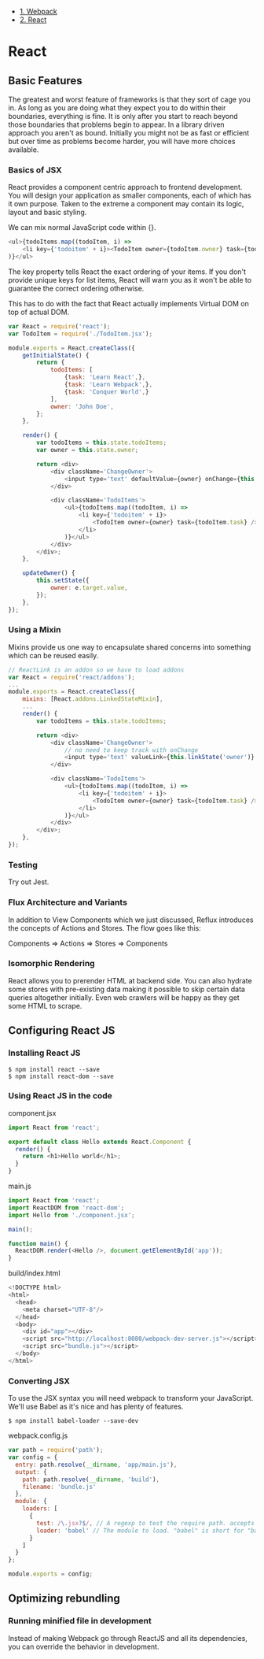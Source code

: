 * [1. Webpack](README.md)
* [2. React](REACT.md)

# React

## Basic Features

The greatest and worst feature of frameworks is that they sort of cage you in.
As long as you are doing what they expect you to do within their boundaries,
everything is fine. It is only after you start to reach beyond those boundaries
that problems begin to appear. In a library driven approach you aren't as bound.
Initially you might not be as fast or efficient but over time as problems become harder, you will have more choices available.

### Basics of JSX

React provides a component centric approach to frontend development. You will design your application as smaller components, each of which has it own purpose. Taken to the extreme a component may contain its logic, layout and basic styling.

We can mix normal JavaScript code within {}.

```javascript
<ul>{todoItems.map((todoItem, i) =>
    <li key={'todoitem' + i}><TodoItem owner={todoItem.owner} task={todoItem.task} /></li>
)}</ul>
```

The key property tells React the exact ordering of your items. If you don't provide unique keys for list items, React will warn you as it won't be able to guarantee the correct ordering otherwise.

This has to do with the fact that React actually implements Virtual DOM on top of actual DOM.

```javascript
var React = require('react');
var TodoItem = require('./TodoItem.jsx');

module.exports = React.createClass({
    getInitialState() {
        return {
            todoItems: [
                {task: 'Learn React',},
                {task: 'Learn Webpack',},
                {task: 'Conquer World',}
            ],
            owner: 'John Doe',
        };
    },

    render() {
        var todoItems = this.state.todoItems;
        var owner = this.state.owner;

        return <div>
            <div className='ChangeOwner'>
                <input type='text' defaultValue={owner} onChange={this.updateOwner} />
            </div>

            <div className='TodoItems'>
                <ul>{todoItems.map((todoItem, i) =>
                    <li key={'todoitem' + i}>
                        <TodoItem owner={owner} task={todoItem.task} />
                    </li>
                )}</ul>
            </div>
        </div>;
    },

    updateOwner() {
        this.setState({
            owner: e.target.value,
        });
    },
});
```

### Using a Mixin

Mixins provide us one way to encapsulate shared concerns into something which can be reused easily.

```javascript
// ReactLink is an addon so we have to load addons
var React = require('react/addons');
...
module.exports = React.createClass({
    mixins: [React.addons.LinkedStateMixin],
    ...
    render() {
        var todoItems = this.state.todoItems;

        return <div>
            <div className='ChangeOwner'>
                // no need to keep track with onChange
                <input type='text' valueLink={this.linkState('owner')} />
            </div>

            <div className='TodoItems'>
                <ul>{todoItems.map((todoItem, i) =>
                    <li key={'todoitem' + i}>
                        <TodoItem owner={owner} task={todoItem.task} />
                    </li>
                )}</ul>
            </div>
        </div>;
    },
});
```

### Testing

Try out Jest.

### Flux Architecture and Variants

In addition to View Components which we just discussed, Reflux introduces the concepts of Actions and Stores. The flow goes like this:

Components => Actions => Stores => Components

### Isomorphic Rendering

React allows you to prerender HTML at backend side. You can also hydrate some stores with pre-existing data making it possible to skip certain data queries altogether initially. Even web crawlers will be happy as they get some HTML to scrape.

## Configuring React JS

### Installing React JS

```
$ npm install react --save
$ npm install react-dom --save
```

### Using React JS in the code

component.jsx

```javascript
import React from 'react';

export default class Hello extends React.Component {
  render() {
    return <h1>Hello world</h1>;
  }
}
```

main.js

```javascript
import React from 'react';
import ReactDOM from 'react-dom';
import Hello from './component.jsx';

main();

function main() {
  ReactDOM.render(<Hello />, document.getElementById('app'));
}
```

build/index.html

```javascript
<!DOCTYPE html>
<html>
  <head>
    <meta charset="UTF-8"/>
  </head>
  <body>
    <div id="app"></div>
    <script src="http://localhost:8080/webpack-dev-server.js"></script>
    <script src="bundle.js"></script>
  </body>
</html>
```

### Converting JSX

To use the JSX syntax you will need webpack to transform your JavaScript. We'll use Babel as it's nice and has plenty of features.

```
$ npm install babel-loader --save-dev
```

webpack.config.js

```javascript
var path = require('path');
var config = {
  entry: path.resolve(__dirname, 'app/main.js'),
  output: {
    path: path.resolve(__dirname, 'build'),
    filename: 'bundle.js'
  },
  module: {
    loaders: [
      {
        test: /\.jsx?$/, // A regexp to test the require path. accepts either js or jsx
        loader: 'babel' // The module to load. "babel" is short for "babel-loader"
      }
    ]
  }
};

module.exports = config;
```

## Optimizing rebundling

### Running minified file in development

Instead of making Webpack go through ReactJS and all its dependencies, you can override the behavior in development.
